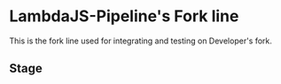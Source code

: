 # LambdaJS-Pipeline's Fork line
This is the fork line used for integrating and testing on Developer's fork.

## Stage
